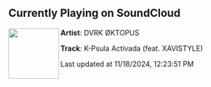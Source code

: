 ## Currently Playing on SoundCloud

[<img align="left" width="100" src="https://i1.sndcdn.com/artworks-6IrzRc3gn46qRhsa-gTbvfQ-t500x500.png">](https://soundcloud.com/dvrk_oktopus/k-psula-activada-feat-xavistyle)

**Artist**: DVRK ØKTOPUS 

**Track**: K-Psula Activada (feat. XAVISTYLE)

Last updated at 11/18/2024, 12:23:51 PM
